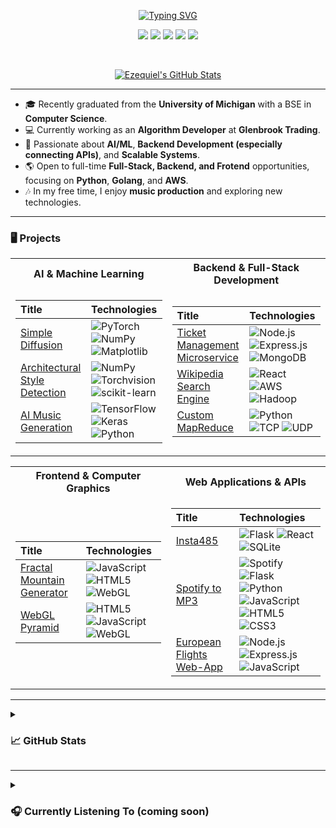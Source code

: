 <p align="center">
<a href="https://git.io/typing-svg"><img src="https://readme-typing-svg.demolab.com?font=Fira+Code&weight=100&size=16&pause=1000&color=88F729&center=true&multiline=true&width=435&height=71&lines=Ezequiel+Cutin;Software+Engineer+%7C+AI%2FML+Enthusiast;Fullstack+Developer+%7C+Music+Production" alt="Typing SVG" /></a>
<br> 

<p align="center">
<a href="https://ezequielcutin.github.io/portfolio/" style="text-decoration: none; border: none; outline: none;">
    <img src="https://img.shields.io/badge/Portfolio-1E90FF?style=flat-square&logo=google-chrome&logoColor=white">
</a><a href="https://github.com/ezequielcutin/ezequielcutin/blob/main/fullstack%20ezequiel%20cutin%202024.pdf" style="text-decoration: none; border: none; outline: none;">
        <img src="https://img.shields.io/badge/PDF-CV-FF4500?style=flat-square&logo=adobe">
</a><a href="https://www.linkedin.com/in/ezequiel-cutin/" style="text-decoration: none; border: none; outline: none;">
    <img src="https://img.shields.io/badge/Linkedin-0A66C2?style=flat-square&logo=linkedin&logoColor=white">
</a><a href="mailto:ezequielcutin@gmail.com" style="text-decoration: none; border: none; outline: none;">
    <img src="https://img.shields.io/badge/Email-D14836?style=flat-square&logo=gmail&logoColor=white">
</a><a href="https://twitter.com/ezecutin" target="_blank" style="text-decoration: none; border: none; outline: none;">
    <img src="https://img.shields.io/badge/@ezecutin-000000?style=flat-square&logo=x&logoColor=white">
</a>
</p>






<br/> 

<p align="center">
<a href="https://github.com/ezequielcutin">
    <img src="https://github-stats-alpha.vercel.app/api?username=ezequielcutin&cc=22272e&tc=37BCF6&ic=fff&bc=0000" alt="Ezequiel's GitHub Stats">
</a>
</p>

---

- 🎓 Recently graduated from the **University of Michigan** with a BSE in **Computer Science**.
- 💻 Currently working as an **Algorithm Developer** at **Glenbrook Trading**.
- 🌱 Passionate about **AI/ML**, **Backend Development (especially connecting APIs)**, and **Scalable Systems**.
- 🌎 Open to full-time **Full-Stack, Backend, and Frotend** opportunities, focusing on **Python**, **Golang**, and **AWS**.
- 🎶 In my free time, I enjoy **music production** and exploring new technologies.

---
### 🖥️ Projects

<table>
<tr><th>AI & Machine Learning</th><th>Backend & Full-Stack Development</th></tr>
<tr><td>

| **Title** | **Technologies** |
| :--- | :--- |
| [Simple Diffusion](https://github.com/ezequielcutin/simple-diffusion) | ![PyTorch](https://img.shields.io/badge/PyTorch-EE4C2C?style=flat-square&logo=PyTorch&logoColor=white) ![NumPy](https://img.shields.io/badge/NumPy-013243?style=flat-square&logo=NumPy&logoColor=white) <br> ![Matplotlib](https://img.shields.io/badge/Matplotlib-3776AB?style=flat-square&logo=Matplotlib&logoColor=white) |
| [Architectural Style Detection](https://github.com/ezequielcutin/architecture-style-detection) | ![NumPy](https://img.shields.io/badge/NumPy-013243?style=flat-square&logo=NumPy&logoColor=white) ![Torchvision](https://img.shields.io/badge/Torchvision-EE4C2C?style=flat-square&logo=PyTorch&logoColor=white) <br> ![scikit-learn](https://img.shields.io/badge/scikit--learn-F7931E?style=flat-square&logo=scikit-learn&logoColor=white) |
| [AI Music Generation](https://github.com/ezequielcutin/ai-music-project) | ![TensorFlow](https://img.shields.io/badge/TensorFlow-FF6F00?style=flat-square&logo=TensorFlow&logoColor=white) ![Keras](https://img.shields.io/badge/Keras-D00000?style=flat-square&logo=Keras&logoColor=white) <br> ![Python](https://img.shields.io/badge/Python-3776AB?style=flat-square&logo=Python&logoColor=white) |
</td><td>

| **Title** | **Technologies** |
| :--- | :--- |
| [Ticket Management Microservice](https://github.com/ezequielcutin/rayca-eval) | ![Node.js](https://img.shields.io/badge/Node.js-339933?style=flat-square&logo=Node.js&logoColor=white) ![Express.js](https://img.shields.io/badge/Express.js-000000?style=flat-square&logo=Express&logoColor=white) <br> ![MongoDB](https://img.shields.io/badge/MongoDB-47A248?style=flat-square&logo=MongoDB&logoColor=white) |
| [Wikipedia Search Engine](https://github.com/ezequielcutin/wikipedia-search-engine) | ![React](https://img.shields.io/badge/React-61DAFB?style=flat-square&logo=React&logoColor=white) ![AWS](https://img.shields.io/badge/AWS-232F3E?style=flat-square&logo=Amazon-AWS&logoColor=white) ![Hadoop](https://img.shields.io/badge/Hadoop-66CCFF?style=flat-square&logo=Apache-Hadoop&logoColor=white) |
| [Custom MapReduce](https://github.com/abtaylor02/p4-mapreduce) | ![Python](https://img.shields.io/badge/Python-3776AB?style=flat-square&logo=Python&logoColor=white) ![TCP](https://img.shields.io/badge/TCP-00A4EF?style=flat-square&logo=TCP&logoColor=white) ![UDP](https://img.shields.io/badge/UDP-007ACC?style=flat-square&logo=UDP&logoColor=white) |

</td></tr> </table>

<table>
<tr><th>Frontend & Computer Graphics</th><th>Web Applications & APIs</th></tr>
<tr><td>

| **Title** | **Technologies** |
| :--- | :--- |
| [Fractal Mountain Generator](https://github.com/ezequielcutin/fractal-mountain) | ![JavaScript](https://img.shields.io/badge/JavaScript-F7DF1E?style=flat-square&logo=JavaScript&logoColor=black) ![HTML5](https://img.shields.io/badge/HTML5-E34F26?style=flat-square&logo=HTML5&logoColor=white) <br> ![WebGL](https://img.shields.io/badge/WebGL-990000?style=flat-square&logo=WebGL&logoColor=white) |
| [WebGL Pyramid](https://github.com/ezequielcutin/webgl-pyramid) | ![HTML5](https://img.shields.io/badge/HTML5-E34F26?style=flat-square&logo=HTML5&logoColor=white) ![JavaScript](https://img.shields.io/badge/JavaScript-F7DF1E?style=flat-square&logo=JavaScript&logoColor=black) <br> ![WebGL](https://img.shields.io/badge/WebGL-990000?style=flat-square&logo=WebGL&logoColor=white) |

</td><td>

| **Title** | **Technologies** |
| :--- | :--- |
| [Insta485](https://github.com/abtaylor02/p3-insta485-clientside) | ![Flask](https://img.shields.io/badge/Flask-000000?style=flat-square&logo=Flask&logoColor=white) ![React](https://img.shields.io/badge/React-61DAFB?style=flat-square&logo=React&logoColor=white) ![SQLite](https://img.shields.io/badge/SQLite-003B57?style=flat-square&logo=SQLite&logoColor=white) |
| [Spotify to MP3](https://github.com/ezequielcutin/spotify-to-mp3) | ![Spotify](https://img.shields.io/badge/Spotify-1DB954?style=flat-square&logo=Spotify&logoColor=white) ![Flask](https://img.shields.io/badge/Flask-000000?style=flat-square&logo=Flask&logoColor=white) ![Python](https://img.shields.io/badge/Python-3776AB?style=flat-square&logo=Python&logoColor=white) <br> ![JavaScript](https://img.shields.io/badge/JavaScript-F7DF1E?style=flat-square&logo=JavaScript&logoColor=black) ![HTML5](https://img.shields.io/badge/HTML5-E34F26?style=flat-square&logo=HTML5&logoColor=white) ![CSS3](https://img.shields.io/badge/CSS3-1572B6?style=flat-square&logo=CSS3&logoColor=white) |
| [European Flights Web-App](https://github.com/ezequielcutin/dinoSOAR) | ![Node.js](https://img.shields.io/badge/Node.js-339933?style=flat-square&logo=Node.js&logoColor=white) ![Express.js](https://img.shields.io/badge/Express.js-000000?style=flat-square&logo=Express&logoColor=white) ![JavaScript](https://img.shields.io/badge/JavaScript-F7DF1E?style=flat-square&logo=JavaScript&logoColor=black) |

</td></tr> </table>

---

<details>
<summary><h3>📈 GitHub Stats</h3></summary>
<br>
<p align="center">
    <img src="http://github-profile-summary-cards.vercel.app/api/cards/profile-details?username=ezequielcutin&theme=github_dark" alt="Profile Details" />
    <img src="http://github-profile-summary-cards.vercel.app/api/cards/repos-per-language?username=ezequielcutin&theme=github_dark" alt="Top Languages" />
    <img src="http://github-profile-summary-cards.vercel.app/api/cards/most-commit-language?username=ezequielcutin&theme=github_dark" alt="Most Committed Language" />
    <img src="http://github-profile-summary-cards.vercel.app/api/cards/stats?username=ezequielcutin&theme=github_dark" alt="Stats" />
    <img src="http://github-profile-summary-cards.vercel.app/api/cards/productive-time?username=ezequielcutin&theme=github_dark&utcOffset=4" alt="Productive Time" />
</p>
</details>

---

<details>
<summary><h3>🎧 Currently Listening To (coming soon)</h3></summary>
<br>
<p align="center">
    <img src="https://spotify-github-profile.vercel.app/api/view?uid=your_spotify_user_id&cover_image=true&theme=default&show_offline=false&background_color=121212&interchange=true&bar_color=53b14f&bar_color_cover=true" alt="Spotify Now Playing" />
</p>
</details>
